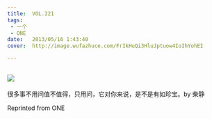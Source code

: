 ```yaml
---
title:	VOL.221
tags:
 - 一个
 - ONE
date:	2013/05/16 1:43:40
cover:	http://image.wufazhuce.com/FrIkHuQi3HluJptuow4IoIhYohEI

---
```

![](http://image.wufazhuce.com/FrIkHuQi3HluJptuow4IoIhYohEI)
---

很多事不用问值不值得，只用问，它对你来说，是不是有如珍宝。by 柴静
 
Reprinted from ONE
